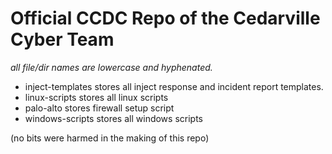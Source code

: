 # Official CCDC Repo of the Cedarville Cyber Team

*all file/dir names are lowercase and hyphenated.*
- inject-templates stores all inject response and incident report templates.
- linux-scripts stores all linux scripts
- palo-alto stores firewall setup script
- windows-scripts stores all windows scripts

(no bits were harmed in the making of this repo)
